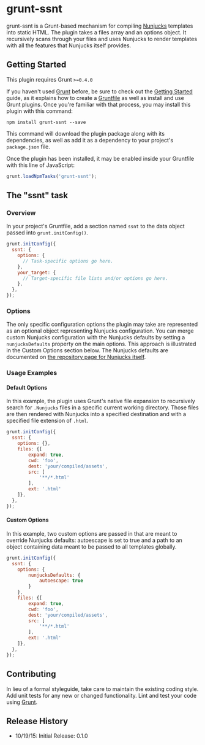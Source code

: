 # grunt-ssnt

grunt-ssnt is a Grunt-based mechanism for compiling [Nunjucks](https://mozilla.github.io/nunjucks/) templates into static HTML.  The plugin takes a files array and an options object.  It recursively scans through your files and uses Nunjucks to render templates with all the features that Nunjucks itself provides.

## Getting Started
This plugin requires Grunt `>=0.4.0`

If you haven't used [Grunt](http://gruntjs.com/) before, be sure to check out the [Getting Started](http://gruntjs.com/getting-started) guide, as it explains how to create a [Gruntfile](http://gruntjs.com/sample-gruntfile) as well as install and use Grunt plugins. Once you're familiar with that process, you may install this plugin with this command:

```shell
npm install grunt-ssnt --save
```

This command will download the plugin package along with its dependencies, as well as add it as a dependency to your project's `package.json` file.

Once the plugin has been installed, it may be enabled inside your Gruntfile with this line of JavaScript:

```js
grunt.loadNpmTasks('grunt-ssnt');
```

## The "ssnt" task

### Overview
In your project's Gruntfile, add a section named `ssnt` to the data object passed into `grunt.initConfig()`.

```js
grunt.initConfig({
  ssnt: {
    options: {
      // Task-specific options go here.
    },
    your_target: {
      // Target-specific file lists and/or options go here.
    },
  },
});
```

### Options
The only specific configuration options the plugin may take are represented as an optional object representing Nunjucks configuration.  You can merge custom Nunjucks configuration with the Nunjucks defaults by setting a `nunjucksDefaults` property on the main options.  This approach is illustrated in the Custom Options section below.  The Nunjucks defaults are documented on [the repository page for Nunjucks itself](https://mozilla.github.io/nunjucks/api.html#configure).  

### Usage Examples

#### Default Options
In this example, the plugin uses Grunt's native file expansion to recursively search for `.Nunjucks` files in a specific current working directory.  Those files are then rendered with Nunjucks into a specified destination and with a specified file extension of `.html`.

```js
grunt.initConfig({
  ssnt: {
    options: {},
    files: {[
        expand: true,
        cwd: 'foo',
        dest: 'your/compiled/assets',
        src: [
            '**/*.html'
        ],
        ext: '.html'
    ]},
  },
});
```

#### Custom Options
In this example, two custom options are passed in that are meant to override Nunjucks defaults: autoescape is set to true and a path to an object containing data meant to be passed to all templates globally.

```js
grunt.initConfig({
  ssnt: {
    options: {
        nunjucksDefaults: {
            autoescape: true
        }
    },
    files: {[
        expand: true,
        cwd: 'foo',
        dest: 'your/compiled/assets',
        src: [
            '**/*.html'
        ],
        ext: '.html'
    ]},
  },
});
```

## Contributing
In lieu of a formal styleguide, take care to maintain the existing coding style. Add unit tests for any new or changed functionality. Lint and test your code using [Grunt](http://gruntjs.com/).

## Release History
* 10/19/15: Initial Release: 0.1.0
